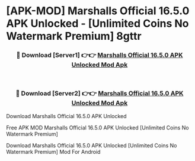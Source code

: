 # [APK-MOD] Marshalls Official 16.5.0 APK Unlocked - [Unlimited Coins No Watermark Premium] 8gttr



<div align="center">
<h3>🔴 Download [Server1] 👉👉 <a href="https://momento.my/?title=Marshalls_Official_16.5.0_APK_Unlocked">Marshalls Official 16.5.0 APK Unlocked Mod Apk</a></h3><br>

<h3>🔴 Download [Server2] 👉👉 <a href="https://momento.my/?title=Marshalls_Official_16.5.0_APK_Unlocked">Marshalls Official 16.5.0 APK Unlocked Mod Apk</a></h3>
</div>



Download Marshalls Official 16.5.0 APK Unlocked 

Free APK MOD Marshalls Official 16.5.0 APK Unlocked [Unlimited Coins No Watermark Premium]

Download Marshalls Official 16.5.0 APK Unlocked [Unlimited Coins No Watermark Premium] Mod For Android
